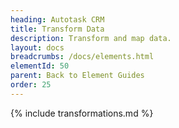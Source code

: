 ```yaml
---
heading: Autotask CRM
title: Transform Data
description: Transform and map data.
layout: docs
breadcrumbs: /docs/elements.html
elementId: 50
parent: Back to Element Guides
order: 25
---
```


{% include transformations.md %}
